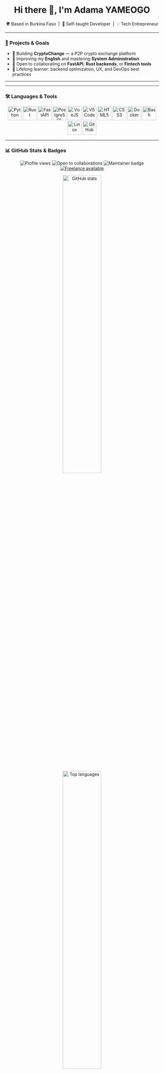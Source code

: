 <h1 align="center">Hi there 👋, I'm Adama YAMEOGO</h1>

<p align="center">
  🌍 Based in Burkina Faso &nbsp;|&nbsp; 🧠 Self-taught Developer &nbsp;|&nbsp; 💡 Tech Entrepreneur
</p>

---

### 🚀 Projects & Goals

- 🔭 Building **CryptoChange** — a P2P crypto exchange platform  
- 🌱 Improving my **English** and mastering **System Administration**  
- 👯 Open to collaborating on **FastAPI**, **Rust backends**, or **Fintech tools**  
- 🧠 Lifelong learner: backend optimization, UX, and DevOps best practices  

---
---

### 🛠️ Languages & Tools

<p align="center">
  <img alt="Python" title="Python" width="45" src="https://cdn.jsdelivr.net/gh/devicons/devicon/icons/python/python-original.svg"/>
  <img alt="Rust" title="Rust" width="45" src="https://cdn.jsdelivr.net/gh/devicons/devicon@latest/icons/rust/rust-original.svg"/>
  <img alt="FastAPI" title="FastAPI" width="45" src="https://cdn.jsdelivr.net/gh/devicons/devicon/icons/fastapi/fastapi-original-wordmark.svg"/>
  <img alt="PostgreSQL" title="PostgreSQL" width="45" src="https://cdn.jsdelivr.net/gh/devicons/devicon/icons/postgresql/postgresql-original-wordmark.svg"/>
  <img alt="VueJS" title="VueJS" width="45" src="https://cdn.jsdelivr.net/gh/devicons/devicon/icons/vuejs/vuejs-original-wordmark.svg"/>
  <img alt="VS Code" title="VS Code" width="45" src="https://cdn.jsdelivr.net/gh/devicons/devicon/icons/vscode/vscode-original.svg"/>
  <img alt="HTML5" title="HTML5" width="45" src="https://cdn.jsdelivr.net/gh/devicons/devicon/icons/html5/html5-original.svg"/>
  <img alt="CSS3" title="CSS3" width="45" src="https://cdn.jsdelivr.net/gh/devicons/devicon/icons/css3/css3-original.svg"/>
  <img alt="Docker" title="Docker" width="45" src="https://cdn.jsdelivr.net/gh/devicons/devicon/icons/docker/docker-plain-wordmark.svg"/>
  <img alt="Bash" title="Bash" width="45" src="https://cdn.jsdelivr.net/gh/devicons/devicon/icons/bash/bash-original.svg"/>
  <img alt="Linux" title="Linux" width="45" src="https://cdn.jsdelivr.net/gh/devicons/devicon/icons/linux/linux-original.svg"/>
  <img alt="GitHub" title="GitHub" width="45" src="https://cdn.jsdelivr.net/gh/devicons/devicon/icons/github/github-original.svg"/>
</p>

---

### 📊 GitHub Stats & Badges

<p align="center">
  <img src="https://komarev.com/ghpvc/?username=ADAMAYAMEOGO&label=Profile+views&color=0e75b6&style=flat" alt="Profile views" />
  <img src="https://img.shields.io/badge/Open%20to-Collaborations-success?style=flat-square&logo=github" alt="Open to collaborations" />
  <img src="https://img.shields.io/badge/Maintainer-Yes-blue?style=flat-square" alt="Maintainer badge" />
  <a href="https://wa.me/22674799033?text=Hi%20Adama%2C%20I'd%20like%20to%20discuss%20a%20freelance%20project.">
    <img src="https://img.shields.io/badge/Freelance-Available-success?style=flat-square&logo=freelancer" alt="Freelance available" />
  </a>
</p>

<p align="center">
  <img
    src="github-readme-stats-gzoa5qedn-yameogo-adamas-projects.vercel.app"
    alt="GitHub stats"
    width="50%" />
  <br />
  <img
    src="https://github-readme-stats-gzoa5qedn-yameogo-adamas-projects.vercel.app/api/top-langs/?username=ADAMAYAMEOGO&count_private=true&layout=compact&theme=github_dark&hide_border=true"
    alt="Top languages"
    width="50%" />
</p>
